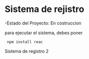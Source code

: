 <h1>Sistema de rejistro</h1> 

-Estado del Proyecto: En costruccion

para ejecutar el sistema, debes poner

``` npm install reac```

Sistema de registro 2
